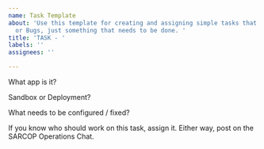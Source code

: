 ```yaml
---
name: Task Template
about: 'Use this template for creating and assigning simple tasks that are not Enhancements
  or Bugs, just something that needs to be done. '
title: 'TASK - '
labels: ''
assignees: ''

---
```


What app is it? 

Sandbox or Deployment? 

What needs to be configured / fixed?

If you know who should work on this task, assign it. Either way, post on the SARCOP Operations Chat.

